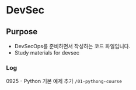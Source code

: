 # DevSec

## Purpose

- DevSecOps를 준비하면서 작성하는 코드 파일입니다.
- Study materials for devsec

### Log

0925 - Python 기본 예제 추가 `/01-pythong-course`
